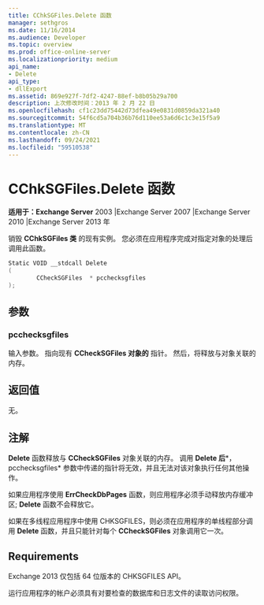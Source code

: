 ```yaml
---
title: CChkSGFiles.Delete 函数
manager: sethgros
ms.date: 11/16/2014
ms.audience: Developer
ms.topic: overview
ms.prod: office-online-server
ms.localizationpriority: medium
api_name:
- Delete
api_type:
- dllExport
ms.assetid: 869e927f-7df2-4247-88ef-b8b05b29a700
description: 上次修改时间：2013 年 2 月 22 日
ms.openlocfilehash: cf1c23dd75442d73dfea49e0831d0859da321a40
ms.sourcegitcommit: 54f6cd5a704b36b76d110ee53a6d6c1c3e15f5a9
ms.translationtype: MT
ms.contentlocale: zh-CN
ms.lasthandoff: 09/24/2021
ms.locfileid: "59510538"
---
```

# <a name="cchksgfilesdelete-function"></a>CChkSGFiles.Delete 函数

**适用于：Exchange Server** 2003 |Exchange Server 2007 |Exchange Server 2010 |Exchange Server 2013 年
  
销毁 **CChkSGFiles 类** 的现有实例。 您必须在应用程序完成对指定对象的处理后调用此函数。 
  
```cs
Static VOID __stdcall Delete 
(
        CCheckSGFiles  * pcchecksgfiles
);

```

## <a name="parameters"></a>参数

### <a name="pcchecksgfiles"></a>pcchecksgfiles 
  
输入参数。 指向现有 **CCheckSGFiles 对象的** 指针。 然后，将释放与对象关联的内存。 
    
## <a name="return-value"></a>返回值

无。
  
## <a name="remarks"></a>注解

**Delete** 函数释放与 **CCheckSGFiles** 对象关联的内存。 调用 **Delete 后***，pcchecksgfiles* 参数中传递的指针将无效，并且无法对该对象执行任何其他操作。 
  
如果应用程序使用 **ErrCheckDbPages** 函数，则应用程序必须手动释放内存缓冲区; **Delete** 函数不会释放它。 
  
如果在多线程应用程序中使用 CHKSGFILES，则必须在应用程序的单线程部分调用 **Delete** 函数，并且只能针对每个 **CCheckSGFiles** 对象调用它一次。 
  
## <a name="requirements"></a>Requirements

Exchange 2013 仅包括 64 位版本的 CHKSGFILES API。
  
运行应用程序的帐户必须具有对要检查的数据库和日志文件的读取访问权限。
  

